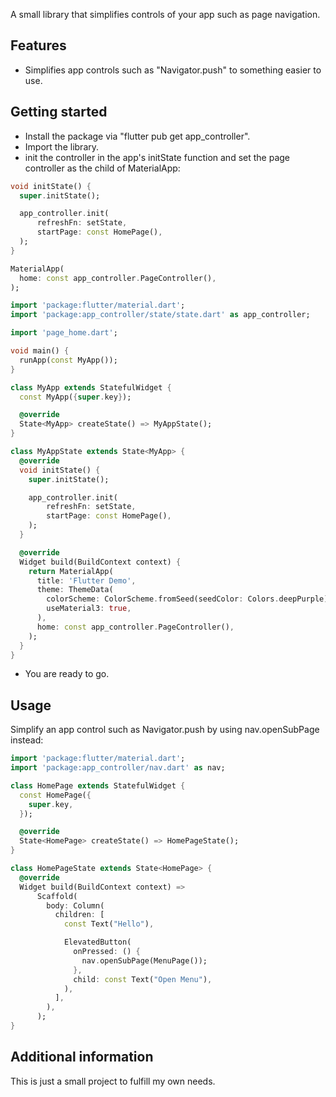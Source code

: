 A small library that simplifies controls of your app such as page navigation.

## Features

- Simplifies app controls such as "Navigator.push" to something easier to use.

## Getting started

- Install the package via "flutter pub get app_controller".
- Import the library.
- init the controller in the app's initState function and set the page controller as the child of MaterialApp:
```dart
void initState() {
  super.initState();

  app_controller.init(
      refreshFn: setState,
      startPage: const HomePage(),
  );
}
```

```dart
MaterialApp(
  home: const app_controller.PageController(),
);
```

```dart
import 'package:flutter/material.dart';
import 'package:app_controller/state/state.dart' as app_controller;

import 'page_home.dart';

void main() {
  runApp(const MyApp());
}

class MyApp extends StatefulWidget {
  const MyApp({super.key});

  @override
  State<MyApp> createState() => MyAppState();
}

class MyAppState extends State<MyApp> {
  @override
  void initState() {
    super.initState();

    app_controller.init(
        refreshFn: setState,
        startPage: const HomePage(),
    );
  }

  @override
  Widget build(BuildContext context) {
    return MaterialApp(
      title: 'Flutter Demo',
      theme: ThemeData(
        colorScheme: ColorScheme.fromSeed(seedColor: Colors.deepPurple),
        useMaterial3: true,
      ),
      home: const app_controller.PageController(),
    );
  }
}
```

- You are ready to go.

## Usage

Simplify an app control such as Navigator.push by using nav.openSubPage instead: 
```dart
import 'package:flutter/material.dart';
import 'package:app_controller/nav.dart' as nav;

class HomePage extends StatefulWidget {
  const HomePage({
    super.key,
  });

  @override
  State<HomePage> createState() => HomePageState();
}

class HomePageState extends State<HomePage> {
  @override
  Widget build(BuildContext context) =>
      Scaffold(
        body: Column(
          children: [
            const Text("Hello"),

            ElevatedButton(
              onPressed: () {
                nav.openSubPage(MenuPage());
              },
              child: const Text("Open Menu"),
            ),
          ],
        ),
      );
}
```

## Additional information

This is just a small project to fulfill my own needs.
